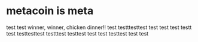 # metacoin is meta

test
test
winner, winner, chicken dinner!!
test
testttesttest
test
test
test
testt
test
testtesttest
testttest
testtest
test
test
testtest
test
test
